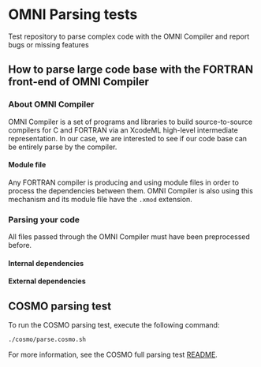 # OMNI Parsing tests
Test repository to parse complex code with the OMNI Compiler and report bugs or
missing features

## How to parse large code base with the FORTRAN front-end of OMNI Compiler

### About OMNI Compiler
OMNI Compiler is a set of programs and libraries to build source-to-source
compilers for C and FORTRAN via an XcodeML high-level intermediate
representation. In our case, we are interested to see if our code base can be
entirely parse by the compiler.

#### Module file
Any FORTRAN compiler is producing and using module files in order to process
the dependencies between them. OMNI Compiler is also using this mechanism and
its module file have the `.xmod` extension.

### Parsing your code
All files passed through the OMNI Compiler must have been preprocessed before.

#### Internal dependencies

#### External dependencies



## COSMO parsing test
To run the COSMO parsing test, execute the following command:

```bash
./cosmo/parse.cosmo.sh
```

For more information, see the COSMO full parsing test [README](./cosmo/README.md).

